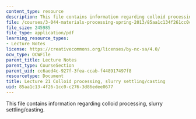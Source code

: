 ```yaml
---
content_type: resource
description: This file contains information regarding colloid processing, slurry settling/casting.
file: /courses/3-044-materials-processing-spring-2013/85aa1c134f261cc0c2763d86edee0677_MIT3_044S13_Lec21.pdf
file_size: 245985
file_type: application/pdf
learning_resource_types:
- Lecture Notes
license: https://creativecommons.org/licenses/by-nc-sa/4.0/
ocw_type: OCWFile
parent_title: Lecture Notes
parent_type: CourseSection
parent_uid: cc6aed4c-927f-3fea-ccab-f448917497f8
resourcetype: Document
title: Lecture 21 Colloid processing, slurry settling/casting
uid: 85aa1c13-4f26-1cc0-c276-3d86edee0677
---
```

This file contains information regarding colloid processing, slurry settling/casting.